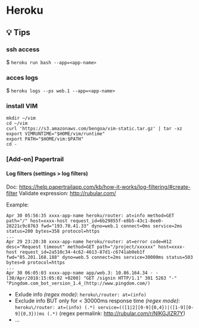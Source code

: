 # Heroku

## :bulb: Tips

### ssh access
$ `heroku run bash --app=<app-name>`

### acces logs
$ `heroku logs --ps web.1 --app=<app-name>`

### install VIM
```
mkdir ~/vim
cd ~/vim
curl 'https://s3.amazonaws.com/bengoa/vim-static.tar.gz' | tar -xz
export VIMRUNTIME="$HOME/vim/runtime"
export PATH="$HOME/vim:$PATH"
cd -
```

### [Add-on] Papertrail

#### Log filters (settings > log filters)

Doc: https://help.papertrailapp.com/kb/how-it-works/log-filtering/#create-filter
Validate expression: http://rubular.com/

Example: 

```
Apr 30 05:56:35 xxxx-app-name heroku/router: at=info method=GET path="/" host=xxxx-host request_id=6b29855f-e8b5-43c1-8ee0-28221c9c8763 fwd="193.70.41.33" dyno=web.1 connect=0ms service=2ms status=200 bytes=358 protocol=https 
...
Apr 29 23:20:38 xxxx-app-name heroku/router: at=error code=H12 desc="Request timeout" method=GET path="/project/xxxxxx" host=xxxx-host request_id=2a510c34-4c62-4613-87d1-c6741ab0eb1f fwd="85.201.168.188" dyno=web.5 connect=2ms service=30000ms status=503 bytes=0 protocol=https
...
Apr 30 06:05:03 xxxx-app-name app/web.3: 10.86.164.34 - - [30/Apr/2018:15:05:02 +0200] "GET /signin HTTP/1.1" 301 5263 "-" "Pingdom.com_bot_version_1.4_(http://www.pingdom.com/) 
```

- Exlude info _(regex mode)_: `heroku\/router: at=(info)` 
- Exclude info BUT only for < 30000ms response time _(regex mode)_: `heroku\/router: at=(info) (.*) service=(([1|2][0-9]{0,4})|([1-9][0-9]{0,3}))ms (.*)` (regex permalink: http://rubular.com/r/NlKGJlZR7Y)
- ...
